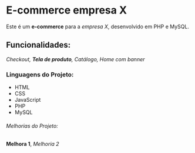 # E-commerce empresa X

Este é um **e-commerce** para a *empresa X*, desenvolvido em PHP e MySQL.
## Funcionalidades:

_Checkout, **Tela de produto**, Catálogo, Home com banner_

### Linguagens do Projeto:
* HTML
* CSS
* JavaScript
* PHP
* MySQL

###### Melhorias do Projeto:

__Melhora 1__, _Melhoria 2_